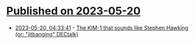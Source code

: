 # [Published on 2023-05-20](index.md)

* [2023-05-20, 04:33:41](https://lobste.rs/s/tv68rk/kim_1_sounds_like_stephen_hawking) - [The KIM-1 that sounds like Stephen Hawking (or: \"jitbanging\" DECtalk)](https://oldvcr.blogspot.com/2023/05/the-kim-1-that-sounds-like-stephen.html)
